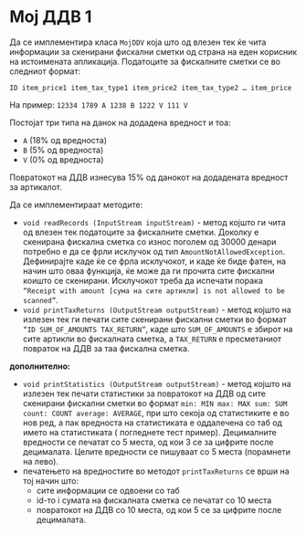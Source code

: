 # Мој ДДВ 1

Да се имплементира класа `MojDDV` која што од влезен тек ќе чита информации за скенирани фискални сметки од страна на
еден корисник на истоимената апликација. Податоците за фискалните сметки се во следниот формат:

`ID item_price1 item_tax_type1 item_price2 item_tax_type2 … item_price`

На пример: `12334 1789 А 1238 B 1222 V 111 V`

Постојат три типа на данок на додадена вредност и тоа:

- `А` (18% од вредноста)
- `B` (5% од вредноста)
- `V` (0% од вредноста)

Повратокот на ДДВ изнесува 15% од данокот на додадената вредност за артикалот.

Да се имплементираат методите:

- `void readRecords (InputStream inputStream)` - метод којшто ги чита од влезен тек податоците за фискалните сметки.
  Доколку е скенирана фискална сметка со износ поголем од 30000 денари потребно е да се фрли исклучок од тип
  `AmountNotAllowedException`. Дефинирајте каде ќе се фрла исклучокот, и каде ќе биде фатен, на начин што оваа функција,
  ќе може да ги прочита сите фискални коишто се скенирани. Исклучокот треба да испечати
  порака `“Receipt with amount [сума на сите артикли] is not allowed to be scanned”`.
- `void printTaxReturns (OutputStream outputStream)` - метод којшто на излезен тек ги печати сите скенирани фискални
  сметки во формат `“ID SUM_OF_AMOUNTS TAX_RETURN”`, каде што `SUM_OF_AMOUNTS` e збирот на сите артикли во фискалната
  сметка, а `TAX_RETURN` е пресметаниот повраток на ДДВ за таа фискална сметка.

**дополнително:**

- `void printStatistics (OutputStream outputStream)` - метод којшто на излезен тек печати статистики за повратокот на
  ДДВ од сите скенирани фискални сметки во формат `min: MIN max: MAX sum: SUM count: COUNT average: AVERAGE`, при што
  секоја од статистиките е во нов ред, а пак вредноста на статистиката е оддалечена со таб од името на статистиката (
  погледнете тест пример). Децималните вредности се печатат со 5 места, од кои 3 се за цифрите после децималата. Целите
  вредности се пишуваат со 5 места (порамнети на лево).
- печатењето на вредностите во методот `printTaxReturns` се врши на тој начин што:
    - сите информации се одвоени со таб
    - id-то i сумата на фискалната сметка се печатат со 10 места
    - повратокот на ДДВ со 10 места, од кои 5 се за цифрите после децималата.